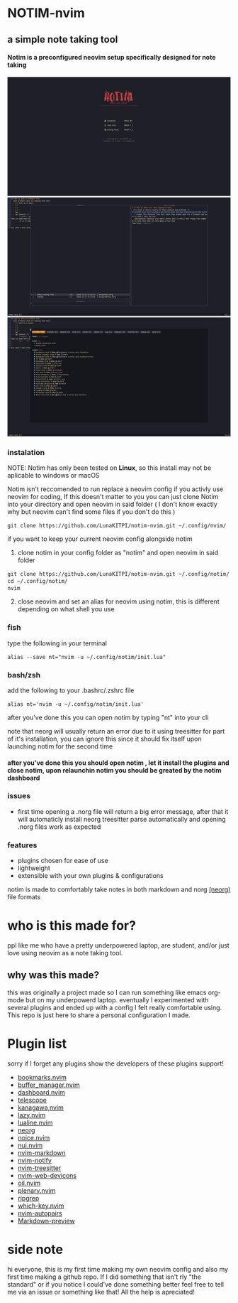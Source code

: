 # NOTIM-nvim
## a simple note taking tool
####  Notim is a preconfigured neovim setup specifically designed for note taking
![screenshot of the dashboard](./images/ScreenshotDashboard.png)
![screenshot of bookmark plugin](./images/ScreenshotBookmarks.png)
![screenshot of bookmark plugin](./images/ScreenshotLazyPluginList.png)
### instalation 
NOTE: Notim has only been tested on **Linux**, so this install may not be aplicable to windows or macOS

Notim isn't reccomended to run replace a neovim config if you activly use neovim for coding,
If this doesn't matter to you you can just clone Notim into your directory and open neovim in said folder ( I don't know exactly why but neovim can't find some files if you don't do this )

```
git clone https://github.com/LunaKITPI/notim-nvim.git ~/.config/nvim/
```
if you want to keep your current neovim config alongside notim
1. clone notim in your config folder as "notim" and open neovim in said folder
```
git clone https://github.com/LunaKITPI/notim-nvim.git ~/.config/notim/
cd ~/.config/notim/
nvim

```
2. close neovim and set an alias for neovim using notim, this is different depending on what shell you use

### fish
type the following in your terminal
```
alias --save nt="nvim -u ~/.config/notim/init.lua"
```
### bash/zsh
add the following to your .bashrc/.zshrc file
```
alias nt='nvim -u ~/.config/notim/init.lua'
```
after you've done this you can open notim by typing "nt" into your cli

note that neorg will usually return an error due to it using treesitter for part of it's installation, you can ignore this since it should fix itself upon launching notim for the second time
#### after you've done this you should open notim , let it install the plugins and close notim, upon relaunchin notim you should be greated by the notim dashboard
### issues
- first time opening a .norg file will return a big error message, after that it will automaticly install neorg treesitter parse automatically and opening .norg files work as expected
### features
- plugins chosen for ease of use
- lightweight
- extensible with your own plugins & configurations

notim is made to comfortably take notes in both markdown and norg [(neorg)](https://github.com/nvim-neorg/neorg) file formats
# who is this made for?
ppl like me who have a pretty underpowered laptop, are student, and/or just love using neovim 
as a note taking tool.
## why was this made?
this was originally a project made so I can run something like emacs org-mode but on my underpowerd laptop.
eventually I experimented with several plugins and ended up with a config I felt really comfortable using.
This repo is just here to share a personal configuration I made.
# Plugin list
sorry if I forget any plugins
show the developers of these plugins support!
   - [bookmarks.nvim](https://github.com/crusj/bookmarks.nvim)
   - [buffer_manager.nvim](https://github.com/j-morano/buffer_manager.nvim)
   - [dashboard.nvim](https://github.com/nvimdev/dashboard-nvim)
   - [telescope](https://github.com/nvim-telescope/telescope.nvim)
   - [kanagawa,nvim](https://github.com/rebelot/kanagawa.nvim)
   - [lazy.nvim](https://github.com/folke/lazy.nvim)
   - [lualine.nvim](https://github.com/nvim-lualine/lualine.nvim)
   - [neorg](https://github.com/nvim-neorg/neorg)
   - [noice.nvim](https://github.com/folke/noice.nvim)
   - [nui.nvim](https://github.com/MunifTanjim/nui.nvim)
   - [nvim-markdown](https://github.com/ixru/nvim-markdown)
   - [nvim-notify](https://github.com/rcarriga/nvim-notify)
   - [nvim-treesitter](https://github.com/nvim-treesitter/nvim-treesitter)
   - [nvim-web-devicons](https://github.com/nvim-tree/nvim-web-devicons)
   - [oil.nvim](https://github.com/stevearc/oil.nvim)
   - [plenary.nvim](https://github.com/nvim-lua/plenary.nvim)
   - [ripgrep](https://github.com/rinx/nvim-ripgrep)
   - [which-key.nvim](https://github.com/folke/which-key.nvim)
   - [nvim-autopairs](https://github.com/windwp/nvim-autopairs)
   - [Markdown-preview](https://github.com/iamcco/markdown-preview.nvim)
# side note
hi everyone, this is my first time making my own neovim config and also my first time making a github repo.
If I did something that isn't rly "the standard" or if you notice I could've done something 
better feel free to tell me via an issue or something like that! All the help is apreciated!
